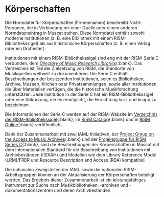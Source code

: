 # Körperschaften

Die Normdatei für Körperschaften (Firmennamen) beschreibt Nicht-Personen, die in Verbindung mit einer Quelle oder einem anderen Normdateneintrag in Muscat stehen. Diese Normdatei enthält sowohl moderne Institutionen (z. B. eine Bibliothek mit einem RISM-Bibliothekssigel) als auch historische Körperschaften (z. B. einen Verlag oder ein Orchester).

Institutionen mit einem RISM-Bibliothekssigel sind eng mit der RISM-Serie C verbunden, dem [_Directory of Music Research Libraries_](https://rism.info/publications.html#series-c-directory-of-music-research-libraries){:blank}. Das Verzeichnis ist Teil der Zielsetzung von RISM, die Standorte von Musikquellen weltweit zu dokumentieren. Die Serie C enthält Beschreibungen der besitzenden Institutionen, seien es Bibliotheken, Archive, Museen, Kirchen oder Privatsammlungen, sowie aller Institutionen, die über Materialien verfügen, die die historische Musikforschung unterstützen. Jede Institution in der Serie C hat ein RISM-Bibliothekssigel oder eine Abkürzung, die es ermöglicht, die Einrichtung kurz und knapp zu bezeichnen.

Die Informationen der Serie C werden auf der RISM-Website im [Verzeichnis der RISM-Bibliothekssigel](https://rism.info/community/sigla.html){:blank}, im [RISM Catalog](https://opac.rism.info/){:blank} und in [RISM Online](https://rism.online/?mode=institutions){:blank} veröffentlicht.

Dank der Zusammenarbeit mit zwei IAML-Initiativen, der [Project Group on the Access to Music Archives](https://www.iaml.info/project-group-access-music-archives){:blank} und der [Projektgruppe für RISM Series C](https://www.iaml.info/project-group-rism-series-c){:blank}, sind die Beschreibungen der Körperschaften in Muscat mit dem Internationalen Standard für die Beschreibung von Institutionen mit Archivbeständen (ISDIAH) und Modellen wie dem Library Reference Model (LRM)/FRBR und Resource Description and Access (RDA) kompatibel.

Die nationalen Zweigstellen der IAML sowie die nationalen RISM-Arbeitsgruppen können an der Aktualisierung der Körperschaften beteiligt werden. Das Ergebnis dieser Zusammenarbeit ist ein leistungsfähiges Instrument zur Suche nach Musikbibliotheken, -archiven und -dokumentationszentren und deren Archivbeständen.
